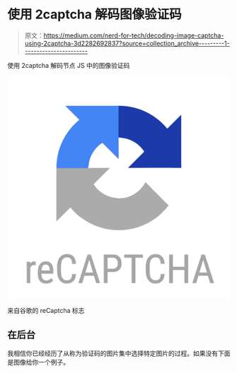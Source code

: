 # 使用 2captcha 解码图像验证码

> 原文：<https://medium.com/nerd-for-tech/decoding-image-captcha-using-2captcha-3d2282692837?source=collection_archive---------1----------------------->

使用 2captcha 解码节点 JS 中的图像验证码

![](img/11db8751ff3315bb519ce297004375ea.png)

来自谷歌的 reCaptcha 标志

## 在后台

我相信你已经经历了从称为验证码的图片集中选择特定图片的过程。如果没有下面是图像给你一个例子。